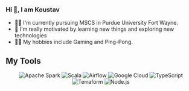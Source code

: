 ### Hi 👋, I am Koustav 

- 👨‍💻 I'm currently pursuing MSCS in Purdue University Fort Wayne.
- 🤩 I'm really motivated by learning new things and exploring new technologies
- 👨‍🍳 My hobbies include Gaming and Ping-Pong.

## My Tools
<p align="center">
<img src="https://img.shields.io/badge/Apache%20Spark-FDEE21?style=for-the-badge&logo=apachespark&logoColor=black" alt="Apache Spark" />
<img src="https://img.shields.io/badge/scala-%23DC322F.svg?style=for-the-badge&logo=scala&logoColor=white" alt="Scala"/>
<img src="https://img.shields.io/badge/Apache%20Airflow-017CEE?style=for-the-badge&logo=Apache%20Airflow&logoColor=white" alt="Airflow"/>
<img src="https://img.shields.io/badge/GoogleCloud-%234285F4.svg?style=for-the-badge&logo=google-cloud&logoColor=white" alt="Google Cloud" />
<img src="https://img.shields.io/badge/typescript-%23007ACC.svg?style=for-the-badge&logo=typescript&logoColor=white" alt="TypeScript" />
<img src="https://img.shields.io/badge/terraform-%235835CC.svg?style=for-the-badge&logo=terraform&logoColor=white" alt="Terraform" />
<img src="https://img.shields.io/badge/node.js-6DA55F?style=for-the-badge&logo=node.js&logoColor=white" alt="Node.js"/>
</p>
